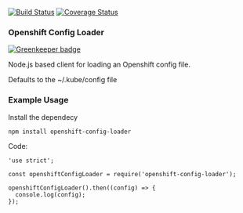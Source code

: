 [![Build Status](https://travis-ci.org/bucharest-gold/openshift-config-loader.svg?branch=master)](https://travis-ci.org/bucharest-gold/openshift-config-loader)  [![Coverage Status](https://coveralls.io/repos/github/bucharest-gold/openshift-config-loader/badge.svg?branch=master)](https://coveralls.io/github/bucharest-gold/openshift-config-loader?branch=master)

### Openshift Config Loader

[![Greenkeeper badge](https://badges.greenkeeper.io/bucharest-gold/openshift-config-loader.svg)](https://greenkeeper.io/)

Node.js based client for loading an Openshift config file.

Defaults to the ~/.kube/config file

### Example Usage

Install the dependecy

    npm install openshift-config-loader

Code:

    'use strict';

    const openshiftConfigLoader = require('openshift-config-loader');

    openshiftConfigLoader().then((config) => {
      console.log(config);
    });
